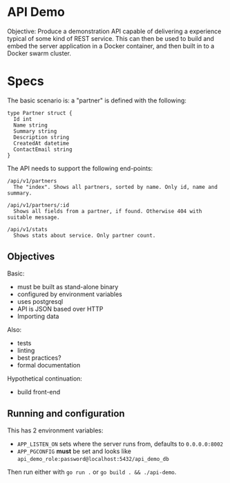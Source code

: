 # API Demo

Objective: Produce a demonstration API capable of delivering a experience typical of some kind of REST service. This can then be used to build and embed the server application in a Docker container, and then built in to a Docker swarm cluster.

# Specs

The basic scenario is: a "partner" is defined with the following:
```
type Partner struct {
  Id int
  Name string
  Summary string
  Description string
  CreatedAt datetime
  ContactEmail string
}
```

The API needs to support the following end-points:
```
/api/v1/partners
  The "index". Shows all partners, sorted by name. Only id, name and summary.

/api/v1/partners/:id
  Shows all fields from a partner, if found. Otherwise 404 with suitable message.

/api/v1/stats
  Shows stats about service. Only partner count.
```

## Objectives

Basic:
- must be built as stand-alone binary
- configured by environment variables
- uses postgresql
- API is JSON based over HTTP
- Importing data

Also:
- tests
- linting
- best practices?
- formal documentation

Hypothetical continuation:
- build front-end


## Running and configuration

This has 2 environment variables:

- `APP_LISTEN_ON` sets where the server runs from, defaults to `0.0.0.0:8002`
- `APP_PGCONFIG` **must** be set and looks like `api_demo_role:password@localhost:5432/api_demo_db`

Then run either with `go run .` or `go build . && ./api-demo`.


